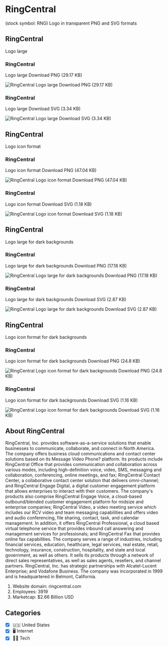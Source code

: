 # RingCentral
 (stock symbol: RNG) Logo in transparent PNG and SVG formats

## RingCentral
 Logo large

### RingCentral
 Logo large Download PNG (29.17 KB)

![RingCentral
 Logo large Download PNG (29.17 KB)](/img/orig/RNG_BIG-4ff7f120.png)

### RingCentral
 Logo large Download SVG (3.34 KB)

![RingCentral
 Logo large Download SVG (3.34 KB)](/img/orig/RNG_BIG-883902cc.svg)

## RingCentral
 Logo icon format

### RingCentral
 Logo icon format Download PNG (47.04 KB)

![RingCentral
 Logo icon format Download PNG (47.04 KB)](/img/orig/RNG-e629bc1c.png)

### RingCentral
 Logo icon format Download SVG (1.18 KB)

![RingCentral
 Logo icon format Download SVG (1.18 KB)](/img/orig/RNG-8afd6470.svg)

## RingCentral
 Logo large for dark backgrounds

### RingCentral
 Logo large for dark backgrounds Download PNG (17.18 KB)

![RingCentral
 Logo large for dark backgrounds Download PNG (17.18 KB)](/img/orig/RNG_BIG.D-e1537471.png)

### RingCentral
 Logo large for dark backgrounds Download SVG (2.87 KB)

![RingCentral
 Logo large for dark backgrounds Download SVG (2.87 KB)](/img/orig/RNG_BIG.D-f8e61c7f.svg)

## RingCentral
 Logo icon format for dark backgrounds

### RingCentral
 Logo icon format for dark backgrounds Download PNG (24.8 KB)

![RingCentral
 Logo icon format for dark backgrounds Download PNG (24.8 KB)](/img/orig/RNG.D-f320b6ce.png)

### RingCentral
 Logo icon format for dark backgrounds Download SVG (1.16 KB)

![RingCentral
 Logo icon format for dark backgrounds Download SVG (1.16 KB)](/img/orig/RNG.D-e8fe0de2.svg)

## About RingCentral


RingCentral, Inc. provides software-as-a-service solutions that enable businesses to communicate, collaborate, and connect in North America. The company offers business cloud communications and contact center solutions based on its Message Video Phone? platform. Its products include RingCentral Office that provides communication and collaboration across various modes, including high-definition voice, video, SMS, messaging and collaboration, conferencing, online meetings, and fax; RingCentral Contact Center, a collaborative contact center solution that delivers omni-channel; and RingCentral Engage Digital, a digital customer engagement platform that allows enterprises to interact with their customers. The company's products also comprise RingCentral Engage Voice, a cloud-based outbound/blended customer engagement platform for midsize and enterprise companies; RingCentral Video, a video meeting service which includes our RCV video and team messaging capabilities and offers video and audio conferencing, file sharing, contact, task, and calendar management. In addition, it offers RingCentral Professional, a cloud based virtual telephone service that provides inbound call answering and management services for professionals; and RingCentral Fax that provides online fax capabilities. The company serves a range of industries, including financial services, education, healthcare, legal services, real estate, retail, technology, insurance, construction, hospitality, and state and local government, as well as others. It sells its products through a network of direct sales representatives, as well as sales agents, resellers, and channel partners. RingCentral, Inc. has strategic partnerships with Alcatel-Lucent Enterprise; and Vodafone Business. The company was incorporated in 1999 and is headquartered in Belmont, California.

1. Website domain: ringcentral.com
2. Employees: 3919
3. Marketcap: $2.66 Billion USD


## Categories
- [x] 🇺🇸 United States
- [x] 🖥️ Internet
- [x] 👩‍💻 Tech
